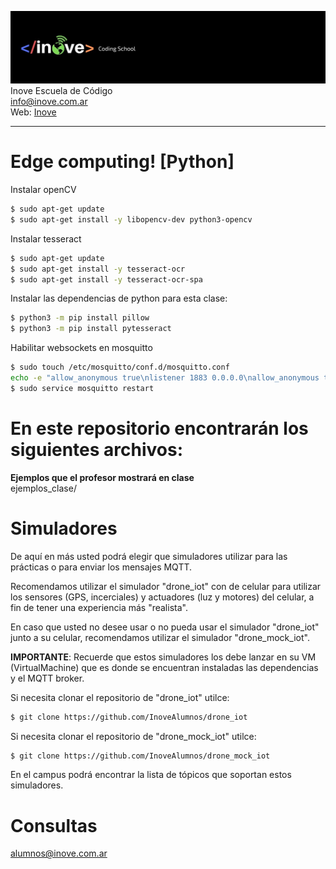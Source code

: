 ![Inove banner](/inove.jpg)
Inove Escuela de Código\
info@inove.com.ar\
Web: [Inove](http://inove.com.ar)

---

# Edge computing! [Python]
Instalar openCV
```sh
$ sudo apt-get update
$ sudo apt-get install -y libopencv-dev python3-opencv
```

Instalar tesseract
```sh
$ sudo apt-get update
$ sudo apt-get install -y tesseract-ocr
$ sudo apt-get install -y tesseract-ocr-spa
```

Instalar las dependencias de python para esta clase:
```sh
$ python3 -m pip install pillow
$ python3 -m pip install pytesseract
```

Habilitar websockets en mosquitto
```sh
$ sudo touch /etc/mosquitto/conf.d/mosquitto.conf
echo -e "allow_anonymous true\nlistener 1883 0.0.0.0\nallow_anonymous true\nlistener 9001\nprotocol websockets" | sudo tee /etc/mosquitto/conf.d/mosquitto.conf
$ sudo service mosquitto restart
```

# En este repositorio encontrarán los siguientes archivos:

__Ejemplos que el profesor mostrará en clase__\
ejemplos_clase/


# Simuladores
De aquí en más usted podrá elegir que simuladores utilizar para las prácticas o para enviar los mensajes MQTT.

Recomendamos utilizar el simulador "drone_iot" con de celular para utilizar los sensores (GPS, incerciales) y actuadores (luz y motores) del celular, a fin de tener una experiencia más "realista".

En caso que usted no desee usar o no pueda usar el simulador "drone_iot" junto a su celular, recomendamos utilizar el simulador "drone_mock_iot".

__IMPORTANTE__: Recuerde que estos simuladores los debe lanzar en su VM (VirtualMachine) que es donde se encuentran instaladas las dependencias y el MQTT broker.

Si necesita clonar el repositorio de "drone_iot" utilce:
```sh
$ git clone https://github.com/InoveAlumnos/drone_iot
```

Si necesita clonar el repositorio de "drone_mock_iot" utilce:
```sh
$ git clone https://github.com/InoveAlumnos/drone_mock_iot
```

En el campus podrá encontrar la lista de tópicos que soportan estos simuladores.

# Consultas
alumnos@inove.com.ar

